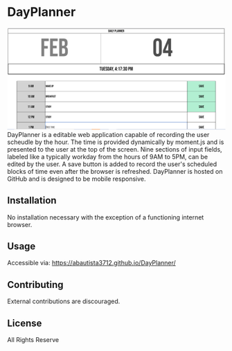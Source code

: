 # DayPlanner

![DayPlanner Screenshot](./assets/images/DayPlannerScreenshot.PNG?raw=true "Day Planner")
DayPlanner is a editable web application capable of recording the user scheudle by the hour. The time is provided dynamically by moment.js and is presented to the user at the top of the screen. Nine sections of input fields, labeled like a typically workday from the hours of 9AM to 5PM, can be edited by the user. A save button is added to record the user's scheduled blocks of time even after the browser is refreshed. DayPlanner is hosted on GitHub and is designed to be mobile responsive.

## Installation

No installation necessary with the exception of a functioning internet browser.

## Usage

Accessible via:
https://abautista3712.github.io/DayPlanner/

## Contributing

External contributions are discouraged.

## License

All Rights Reserve
